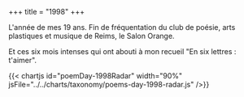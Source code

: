 +++
title = "1998"
+++

L'année de mes 19 ans. Fin de fréquentation du club de poésie, arts plastiques et musique de Reims, le Salon Orange.

Et ces six mois intenses qui ont abouti à mon recueil "En six lettres : t'aimer".

{{< chartjs id="poemDay-1998Radar" width="90%" jsFile="../../charts/taxonomy/poems-day-1998-radar.js" />}}